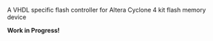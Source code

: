 A VHDL specific flash controller for Altera Cyclone 4 kit flash memory device

**Work in Progress!**
